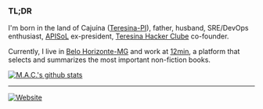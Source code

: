 ### TL;DR

I'm born in the land of Cajuína ([Teresina-PI](https://pt.wikipedia.org/wiki/Teresina)), father, husband, SRE/DevOps enthusiast, [APISoL](https://github.com/apisol) ex-president, [Teresina Hacker Clube](https://github.com/teresinahc) co-founder.

Currently, I live in [Belo Horizonte-MG](https://pt.wikipedia.org/wiki/Belo_Horizonte) and work at [12min](https://github.com/12min), a platform that selects and summarizes the most important non-fiction books.

[![M.A.C.'s github stats](https://github-readme-stats.vercel.app/api?username=olucasmac&theme=blue-green)](#)

 
 ----

[![Website](https://img.shields.io/website?style=for-the-badge&url=https%3A%2F%2Flucasmac.com)](https://lucasmac.com/)
